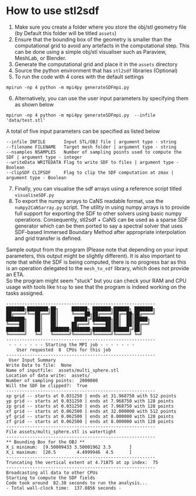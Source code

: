 # How to use stl2sdf

1. Make sure you create a folder where you store the obj/stl geometry file (by Default this folder will be titled `assets`)
2. Ensure that the bounding box of the geometry is smaller than the computational grid to avoid any artefacts in the computational step. This can be done using a simple obj/stl visualiser such as Paraview, MeshLab, or Blender.
3. Generate the computational grid and place it in the `assets` directory
4. Source the python environment that has `stl2sdf` libraries (Optional)
5. To run the code with 4 cores with the default settings
```
mpirun -np 4 python -m mpi4py generateSDFmpi.py 
```
6. Alternatively, you can use the user input parameters by specifying them as shown below
```
mpirun -np 4 python -m mpi4py generateSDFmpi.py  --infile 'data/test.stl'
```
A total of five input parameters can be specified as listed below
```
--infile INFILE       Input STL/OBJ file | argument type - string 
--filename FILENAME   Target mesh folder | argument type - string
--nsamples NSAMPLES   Number of sampling points used to compute the SDF | argument type - integer
--writeData WRITEDATA Flag to write SDF to files | argument type - Boolean
--clipSDF CLIPSDF     Flag to clip the SDF computation at zmax | argument type - Boolean
```
7. Finally, you can visualise the sdf arrays using a reference script titled `visualiseSDF.py`
8. To export the numpy arrays to CaNS readable format, use the `numpy2CaNSarray.py` script. The utility in using numpy arrays is to provide full support for exporting the SDF to other solvers using basic numpy operations. Consequently, stl2sdf + CaNS can be used as a sparse SDF generator which can be then ported to say a spectral solver that uses SDF-based Immersed Boundary Method after appropriate interpolation and grid transfer is defined.

Sample output from the program (Please note that depending on your input parameters, this output might be slightly different). It is also important to note that while the SDF is being computed, there is no progress bar as this is an operation delegated to the `mesh_to_sdf` library, which does not provide an ETA.  
So the program might seem "stuck" but you can check your RAM and CPU usage with tools like `htop` to see that the program is indeed working on the tasks assigned.
```
---------------------------------------------------------
███████╗████████╗██╗     ██████╗ ███████╗██████╗ ███████╗
██╔════╝╚══██╔══╝██║     ╚════██╗██╔════╝██╔══██╗██╔════╝
███████╗   ██║   ██║      █████╔╝███████╗██║  ██║█████╗  
╚════██║   ██║   ██║     ██╔═══╝ ╚════██║██║  ██║██╔══╝  
███████║   ██║   ███████╗███████╗███████║██████╔╝██║     
╚══════╝   ╚═╝   ╚══════╝╚══════╝╚══════╝╚═════╝ ╚═╝
---------------------------------------------------------
 - - - - - - - Starting the MPI job - - - - - - - 
    User requested  8  CPUs for this job  
---------------------------------------------------------
 User Input Summary 
Write Data to file:  None
Name of inputfile:  assets/multi_sphere.stl
Location of data write:  assets/
Number of sampling points:  2000000
Will the SDF be clipped?:  True
---------------------------------------------------------
xp grid -- starts at 0.031250 | ends at 31.968750 with 512 points
yp grid -- starts at 0.031250 | ends at 7.968750 with 128 points
zp grid -- starts at 0.031250 | ends at 7.968750 with 128 points
xf grid -- starts at 0.062500 | ends at 32.000000 with 512 points
yf grid -- starts at 0.062500 | ends at 8.000000 with 128 points
zf grid -- starts at 0.062500 | ends at 8.000000 with 128 points
---------------------------------------------------------
File assets/multi_sphere.stl is watertight
---------------------------------------------------------
** Bounding Box for the OBJ **
X_i minimum:  [9.50009433 3.50001962 3.5       ]
X_i maximum:  [20.5        4.4999946  4.5      ]
---------------------------------------------------------
Truncating the vertical extent at 4.71875 at zp index:  75
---------------------------------------------------------
Broadcasting all data to other CPUs
Starting to compute the SDF fields
Code took around  82.38 seconds to run the analysis...
- Total wall-clock time:  137.8856 seconds -

```
